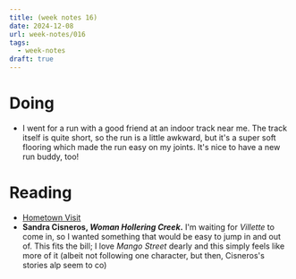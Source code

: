 ```yaml
---
title: (week notes 16)
date: 2024-12-08
url: week-notes/016
tags:
  - week-notes
draft: true
---
```

# Doing
* I went for a run with a good friend at an indoor track near me. The track itself is quite short, so the run is a little awkward, but it's a super soft flooring which made the run easy on my joints. It's nice to have a new run buddy, too!
# Reading
* [Hometown Visit](https://lanadelrue.bearblog.dev/hometown-visit)
* **Sandra Cisneros, _Woman Hollering Creek_.** I'm waiting for _Villette_ to come in, so I wanted something that would be easy to jump in and out of. This fits the bill; I love _Mango Street_ dearly and this simply feels like more of it (albeit not following one character, but then, Cisneros's stories alp seem to co)
